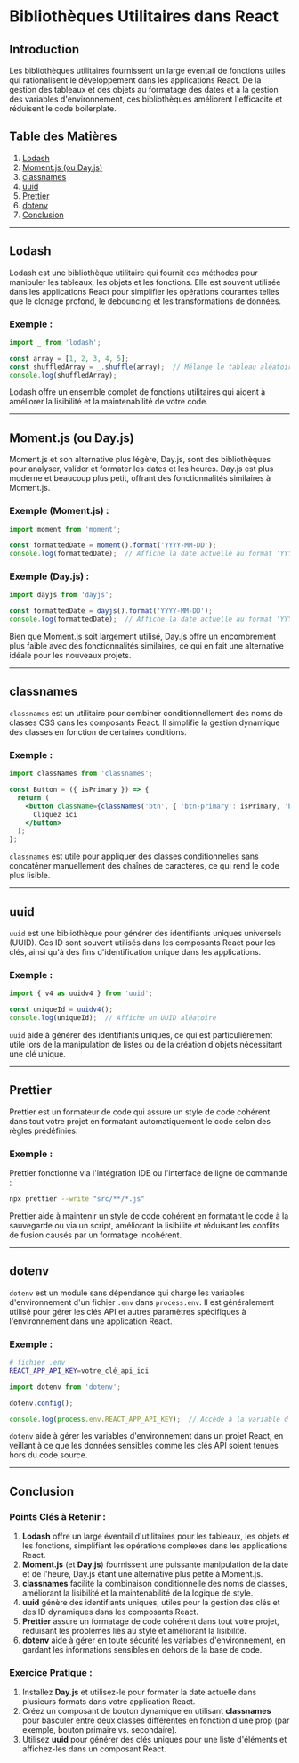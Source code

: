
# Bibliothèques Utilitaires dans React

## Introduction
Les bibliothèques utilitaires fournissent un large éventail de fonctions utiles qui rationalisent le développement dans les applications React. De la gestion des tableaux et des objets au formatage des dates et à la gestion des variables d'environnement, ces bibliothèques améliorent l'efficacité et réduisent le code boilerplate.

## Table des Matières
1. [Lodash](#lodash)
2. [Moment.js (ou Day.js)](#momentjs-ou-dayjs)
3. [classnames](#classnames)
4. [uuid](#uuid)
5. [Prettier](#prettier)
6. [dotenv](#dotenv)
7. [Conclusion](#conclusion)

---

## Lodash
Lodash est une bibliothèque utilitaire qui fournit des méthodes pour manipuler les tableaux, les objets et les fonctions. Elle est souvent utilisée dans les applications React pour simplifier les opérations courantes telles que le clonage profond, le debouncing et les transformations de données.

### Exemple :
```jsx
import _ from 'lodash';

const array = [1, 2, 3, 4, 5];
const shuffledArray = _.shuffle(array);  // Mélange le tableau aléatoirement
console.log(shuffledArray);
```
Lodash offre un ensemble complet de fonctions utilitaires qui aident à améliorer la lisibilité et la maintenabilité de votre code.

---

## Moment.js (ou Day.js)
Moment.js et son alternative plus légère, Day.js, sont des bibliothèques pour analyser, valider et formater les dates et les heures. Day.js est plus moderne et beaucoup plus petit, offrant des fonctionnalités similaires à Moment.js.

### Exemple (Moment.js) :
```jsx
import moment from 'moment';

const formattedDate = moment().format('YYYY-MM-DD');
console.log(formattedDate);  // Affiche la date actuelle au format 'YYYY-MM-DD'
```

### Exemple (Day.js) :
```jsx
import dayjs from 'dayjs';

const formattedDate = dayjs().format('YYYY-MM-DD');
console.log(formattedDate);  // Affiche la date actuelle au format 'YYYY-MM-DD'
```
Bien que Moment.js soit largement utilisé, Day.js offre un encombrement plus faible avec des fonctionnalités similaires, ce qui en fait une alternative idéale pour les nouveaux projets.

---

## classnames
`classnames` est un utilitaire pour combiner conditionnellement des noms de classes CSS dans les composants React. Il simplifie la gestion dynamique des classes en fonction de certaines conditions.

### Exemple :
```jsx
import classNames from 'classnames';

const Button = ({ isPrimary }) => {
  return (
    <button className={classNames('btn', { 'btn-primary': isPrimary, 'btn-secondary': !isPrimary })}>
      Cliquez ici
    </button>
  );
};
```
`classnames` est utile pour appliquer des classes conditionnelles sans concaténer manuellement des chaînes de caractères, ce qui rend le code plus lisible.

---

## uuid
`uuid` est une bibliothèque pour générer des identifiants uniques universels (UUID). Ces ID sont souvent utilisés dans les composants React pour les clés, ainsi qu'à des fins d'identification unique dans les applications.

### Exemple :
```jsx
import { v4 as uuidv4 } from 'uuid';

const uniqueId = uuidv4();
console.log(uniqueId);  // Affiche un UUID aléatoire
```
`uuid` aide à générer des identifiants uniques, ce qui est particulièrement utile lors de la manipulation de listes ou de la création d'objets nécessitant une clé unique.

---

## Prettier
Prettier est un formateur de code qui assure un style de code cohérent dans tout votre projet en formatant automatiquement le code selon des règles prédéfinies.

### Exemple :
Prettier fonctionne via l'intégration IDE ou l'interface de ligne de commande :
```bash
npx prettier --write "src/**/*.js"
```
Prettier aide à maintenir un style de code cohérent en formatant le code à la sauvegarde ou via un script, améliorant la lisibilité et réduisant les conflits de fusion causés par un formatage incohérent.

---

## dotenv
`dotenv` est un module sans dépendance qui charge les variables d'environnement d'un fichier `.env` dans `process.env`. Il est généralement utilisé pour gérer les clés API et autres paramètres spécifiques à l'environnement dans une application React.

### Exemple :
```bash
# fichier .env
REACT_APP_API_KEY=votre_clé_api_ici
```

```jsx
import dotenv from 'dotenv';

dotenv.config();

console.log(process.env.REACT_APP_API_KEY);  // Accède à la variable d'environnement
```
`dotenv` aide à gérer les variables d'environnement dans un projet React, en veillant à ce que les données sensibles comme les clés API soient tenues hors du code source.

---

## Conclusion

### Points Clés à Retenir :
1. **Lodash** offre un large éventail d'utilitaires pour les tableaux, les objets et les fonctions, simplifiant les opérations complexes dans les applications React.
2. **Moment.js** (et **Day.js**) fournissent une puissante manipulation de la date et de l'heure, Day.js étant une alternative plus petite à Moment.js.
3. **classnames** facilite la combinaison conditionnelle des noms de classes, améliorant la lisibilité et la maintenabilité de la logique de style.
4. **uuid** génère des identifiants uniques, utiles pour la gestion des clés et des ID dynamiques dans les composants React.
5. **Prettier** assure un formatage de code cohérent dans tout votre projet, réduisant les problèmes liés au style et améliorant la lisibilité.
6. **dotenv** aide à gérer en toute sécurité les variables d'environnement, en gardant les informations sensibles en dehors de la base de code.

### Exercice Pratique :
1. Installez **Day.js** et utilisez-le pour formater la date actuelle dans plusieurs formats dans votre application React.
2. Créez un composant de bouton dynamique en utilisant **classnames** pour basculer entre deux classes différentes en fonction d'une prop (par exemple, bouton primaire vs. secondaire).
3. Utilisez **uuid** pour générer des clés uniques pour une liste d'éléments et affichez-les dans un composant React.
